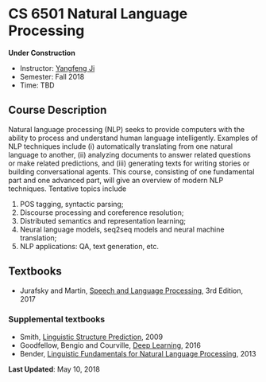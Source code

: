 # CS 6501 Natural Language Processing

**Under Construction**

- Instructor: [Yangfeng Ji](http://yangfengji.net)
- Semester: Fall 2018
- Time: TBD

## Course Description

Natural language processing (NLP) seeks to provide computers with the ability to process and understand human language intelligently. Examples of NLP techniques include (i) automatically translating from one natural language to another, (ii) analyzing documents to answer related questions or make related predictions, and (iii) generating texts for writing stories or building conversational agents. This course, consisting of one fundamental part and one advanced part, will give an overview of modern NLP techniques. Tentative topics include 

1. POS tagging, syntactic parsing; 
2. Discourse processing and coreference resolution; 
3. Distributed semantics and representation learning; 
4. Neural language models, seq2seq models and neural machine translation;
5. NLP applications: QA, text generation, etc.

## Textbooks

- Jurafsky and Martin, [Speech and Language Processing](https://web.stanford.edu/%7Ejurafsky/slp3/), 3rd Edition, 2017

### Supplemental textbooks

- Smith, [Linguistic Structure Prediction](https://www.morganclaypool.com/doi/abs/10.2200/S00361ED1V01Y201105HLT013), 2009
- Goodfellow, Bengio and Courville, [Deep Learning](http://www.deeplearningbook.org), 2016
- Bender, [Linguistic Fundamentals for Natural Language Processing](https://www.morganclaypool.com/doi/abs/10.2200/S00493ED1V01Y201303HLT020), 2013

**Last Updated**: May 10, 2018
